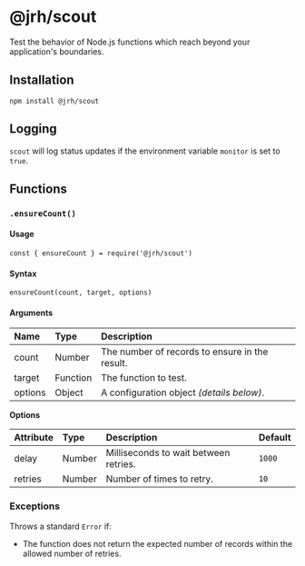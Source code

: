 # @jrh/scout

Test the behavior of Node.js functions which reach beyond your application's boundaries.

## Installation

`npm install @jrh/scout`

## Logging

`scout` will log status updates if the environment variable `monitor` is set to `true`.

## Functions

### `.ensureCount()`

#### Usage

`const { ensureCount } = require('@jrh/scout')`

#### Syntax

```
ensureCount(count, target, options)
```

#### Arguments

| Name | Type | Description |
| :-- | :-- | :-- |
| count | Number | The number of records to ensure in the result. |
| target | Function | The function to test. |
| options | Object | A configuration object *(details below)*. |

**Options**

| Attribute | Type | Description | Default |
| :-- | :-- | :-- | :-- |
| delay | Number | Milliseconds to wait between retries. | `1000` |
| retries | Number | Number of times to retry. | `10` |

### Exceptions

Throws a standard `Error` if:

- The function does not return the expected number of records within the allowed number of retries.
